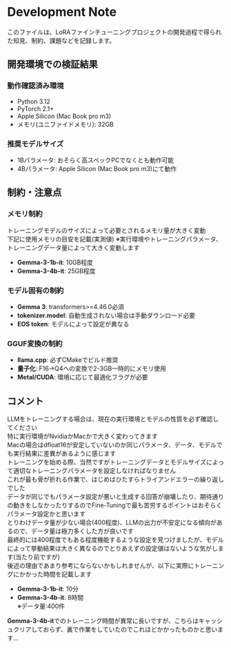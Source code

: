 # Development Note

このファイルは、LoRAファインチューニングプロジェクトの開発過程で得られた知見、制約、課題などを記録します。

## 開発環境での検証結果

### 動作確認済み環境
- Python 3.12
- PyTorch 2.1+
- Apple Silicon (Mac Book pro m3)
- メモリ(ユニファイドメモリ): 32GB 

### 推奨モデルサイズ
- 1Bパラメータ: おそらく高スペックPCでなくとも動作可能
- 4Bパラメータ: Apple Silicon (Mac Book pro m3)にて動作

## 制約・注意点

### メモリ制約
トレーニングモデルのサイズによって必要とされるメモリ量が大きく変動  
下記に使用メモリの目安を記載(実測値) ※実行環境やトレーニングパラメータ、トレーニングデータ量によって大きく変動します
- **Gemma-3-1b-it**: 10GB程度
- **Gemma-3-4b-it**: 25GB程度
  
### モデル固有の制約
- **Gemma 3**: transformers>=4.46.0必須
- **tokenizer.model**: 自動生成されない場合は手動ダウンロード必要
- **EOS token**: モデルによって設定が異なる

### GGUF変換の制約
- **llama.cpp**: 必ずCMakeでビルド推奨
- **量子化**: F16→Q4への変換で2-3GB一時的にメモリ使用
- **Metal/CUDA**: 環境に応じて最適化フラグが必要

## コメント

LLMをトレーニングする場合は、現在の実行環境とモデルの性質を必ず確認してください  
特に実行環境がNvidiaかMacかで大きく変わってきます  
Macの場合はdfloat16が安定していないのか同じパラメータ、データ、モデルでも実行結果に差異があるように感じます  
トレーニングを始める際、当然ですがトレーニングデータとモデルサイズによって適切なトレーニングパラメータを設定しなければなりません  
これが最も骨が折れる作業で、はじめはひたすらトライアンドエラーの繰り返しでした  
データが同じでもパラメータ設定が悪いと生成する回答が崩壊したり、期待通りの動きをしなかったりするのでFine-Tuningで最も苦労するポイントはおそらくパラメータ設定かと思います  
とりわけデータ量が少ない場合(400程度)、LLMの出力が不安定になる傾向があるので、データ量は極力多くした方が良いです  
最終的には400程度でもある程度機能するような設定を見つけましたが、モデルによって挙動結果は大きく異なるのでとりあえずの設定値はないような気がします(当たり前ですが)  
後述の理由であまり参考にならないかもしれませんが、以下に実際にトレーニングにかかった時間を記載します

- **Gemma-3-1b-it**: 10分
- **Gemma-3-4b-it**: 8時間  
※データ量:400件

**Gemma-3-4b-it**でのトレーニング時間が異常に長いですが、こちらはキャッシュクリアしておらず、裏で作業をしていたのでこれほどかかったものかと思います...

